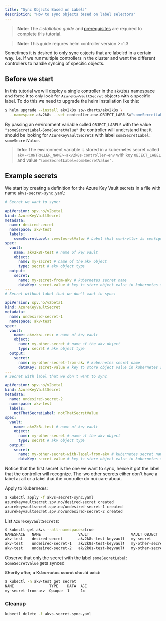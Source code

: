```yaml
---
title: "Sync Objects Based on Labels"
description: "How to sync objects based on label selectors"
---
```


> **Note**: The *Installation guide* and [prerequisites](../prerequisites) are required to complete this tutorial.

> **Note**: This guide requres helm controller version >=1.3

Sometimes it is desired to only sync objects that are labeled in a certain way. I.e. If we run multiple controllers in the cluster and want the different controllers to handle syncing of specific objects.

## Before we start
In this tutorial we will deploy a single controller in the `akv2k8s` namespace and force it to only look for `AzureKeyVaultSecret` objects with a specific label. To do this we need to upgrade the helm installation like this:
```bash
$ helm upgrade --install akv2k8s spv-charts/akv2k8s \
  --namespace akv2k8s --set controller.env.OBJECT_LABELS="someSecretLabel=someSecretValue"
```
By passing an environment variable called `OBJECT_LABELS` with the value `"someSecretLabel=SomeSecretValue"` the controller will understand that it should be looking for `AzureKeyVaultSecret`s with label `someSecretLabel: someSecretValue`.

> **Info**: The environment variable is stored in a kubernetes secret called `akv-<CONTROLLER_NAME>-akv2k8s-controller-env` with key `OBJECT_LABEL` and value `"someSecretLabel=someSecretValue"`.

## Example secrets

We start by creating a definition for the Azure Key Vault secrets in a file with name `akvs-secret-sync.yaml`:

```yaml:title=akvs-secret-sync.yaml
# Secret we want to sync:

apiVersion: spv.no/v2beta1
kind: AzureKeyVaultSecret
metadata:
  name: desired-secret
  namespace: akv-test
  labels:
    someSecretLabel: someSecretValue # Label that controller is configured to select
spec:
  vault:
    name: akv2k8s-test # name of key vault
    object:
      name: my-secret # name of the akv object
      type: secret # akv object type
  output:
    secret:
      name: my-secret-from-akv # kubernetes secret name
      dataKey: secret-value # key to store object value in kubernetes secret
---
# Secret without label that we don't want to sync:

apiVersion: spv.no/v2beta1
kind: AzureKeyVaultSecret
metadata:
  name: undesired-secret-1
  namespace: akv-test
spec:
  vault:
    name: akv2k8s-test # name of key vault
    object:
      name: my-other-secret # name of the akv object
      type: secret # akv object type
  output:
    secret:
      name: my-other-secret-from-akv # kubernetes secret name
      dataKey: secret-value # key to store object value in kubernetes secret
---
# Secret with label that we don't want to sync

apiVersion: spv.no/v2beta1
kind: AzureKeyVaultSecret
metadata:
  name: undesired-secret-2
  namespace: akv-test
  labels:
    notThatSecretLabel: notThatSecretValue
spec:
  vault:
    name: akv2k8s-test # name of key vault
    object:
      name: my-other-secret # name of the akv object
      type: secret # akv object type
  output:
    secret:
      name: my-other-secret-with-label-from-akv # kubernetes secret name
      dataKey: secret-value # key to store object value in kubernetes secret
```
Notice that the first secret is the one we want to sync, hence it got the label that the controller will recognize. The two other secrets either don't have a label at all or a label that the controller do not care about.

Apply to Kubernetes:

```bash
$ kubectl apply -f akvs-secret-sync.yaml
azurekeyvaultsecret.spv.no/desired-secret created
azurekeyvaultsecret.spv.no/undesired-secret-1 created
azurekeyvaultsecret.spv.no/undesired-secret-2 created
```

List `AzureKeyVaultSecret`s:

```bash
$ kubectl get akvs --all-namespaces=true
NAMESPACE   NAME                 VAULT                   VAULT OBJECT      SECRET NAME          SYNCHED
akv-test    desired-secret       akv2k8s-test-keyvault   my-secret         my-secret-from-akv   2021-13-37T13:37:00Z
akv-test    undesired-secret-1   akv2k8s-test-keyvault   my-other-secret
akv-test    undesired-secret-2   akv2k8s-test-keyvault   my-other-secret
```
Observe that only the secret with the label `someSecretLabel: SomeSecretValue` gets synced

Shortly after, a Kubernetes secret should exist:

```bash
$ kubectl -n akv-test get secret
NAME                TYPE    DATA  AGE
my-secret-from-akv  Opaque  1     1m
```

### Cleanup

```bash
kubectl delete -f akvs-secret-sync.yaml
```